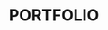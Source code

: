 ---
layout: portfolio
title: PORTFOLIO
permalink: /portfolio/

titles:
    - Etec Automation Oy
    - GEF Vision for Desktops
    - GEF Vision - Janakkala
    - GEF Vision - Hesburger
    - GEF Vision - Savonvoima
    - GEF Vision - City of Seinäjoki
    - GEF Vision - Tampere Talo
    - GEF Vision - Valtimo
    - GEF Vision - Basic layout
    - GEF Vision - Lämpopartio
    - GEF Vision - Dermosil
    - GEF Vision - Technopolis
    - GEF Vision - Ruokkeen Lomakylä
    - GEF Vision - Lappeenrannan Energia
    - GEF Vision - Matka24
    - GEF Vision - Sähkötapio
    - GEF Vision - Imatran Seudun Sähkö
    - GEF Vision - Autosalpa
    - GEF Vision - Simpelen Koulu

thumbnails:
    - /static/frontpage-main-bg.jpg
    - /static/portfolio/etec.png
    - /static/frontpage-main-bg.jpg
    - /static/frontpage-main-bg.jpg
    - /static/frontpage-main-bg.jpg
    - /static/frontpage-main-bg.jpg
    - /static/frontpage-main-bg.jpg
    - /static/frontpage-main-bg.jpg
    - /static/frontpage-main-bg.jpg
    - /static/frontpage-main-bg.jpg
    - /static/frontpage-main-bg.jpg
    - /static/frontpage-main-bg.jpg
    - /static/frontpage-main-bg.jpg
    - /static/frontpage-main-bg.jpg
    - /static/frontpage-main-bg.jpg
    - /static/frontpage-main-bg.jpg
    - /static/frontpage-main-bg.jpg
    - /static/frontpage-main-bg.jpg
    - /static/frontpage-main-bg.jpg

images:
    - /static/portfolio/etec.png
    - /static/frontpage-main-bg.jpg
    - /static/frontpage-main-bg.jpg
    - /static/frontpage-main-bg.jpg
    - /static/frontpage-main-bg.jpg
    - /static/frontpage-main-bg.jpg
    - /static/frontpage-main-bg.jpg
    - /static/frontpage-main-bg.jpg
    - /static/frontpage-main-bg.jpg
    - /static/frontpage-main-bg.jpg
    - /static/frontpage-main-bg.jpg
    - /static/frontpage-main-bg.jpg
    - /static/frontpage-main-bg.jpg
    - /static/frontpage-main-bg.jpg
    - /static/frontpage-main-bg.jpg
    - /static/frontpage-main-bg.jpg
    - /static/frontpage-main-bg.jpg
    - /static/frontpage-main-bg.jpg
    - /static/frontpage-main-bg.jpg

texts:
    - >-
        Website for <strong>Etec Automation Oy</strong>.
        Based on CMS <strong>Concrete5</strong>. Layout design and coding.
        <p><i>Client's target was to create a simple website working as a business card</i></p>
    - Layout design and coding.
    - Layout design and coding.
    - HTML5 programming.
    - Layout design and coding.
    - Layout design and coding.
    - Layout design and coding.
    - Layout design and coding.
    - Layout design and coding.
    - Layout design and coding.
    - Layout design and coding.
    - Layout design and coding.
    - Layout design and coding.
    - Layout design and coding.
    - Layout design and coding.
    - Layout design and coding.
    - Layout design and coding.
    - Layout design and coding.
    - Layout design and coding.

url-descriptions:
    - http://www.etec.fi
    - Private webpages
    - Private webpage
    - Private webpage
    - Private webpage
    - Private webpage
    - Private webpage
    - Private webpage
    - Private webpage
    - Private webpage
    - Private webpage
    - Private webpage
    - Private webpage
    - Private webpage
    - Monitoring webpage
    - Private webpage
    - Private webpage
    - Private webpage
    - Private webpage

urls:
    - http://www.etec.fi
    - false
    - false
    - false
    - false
    - false
    - false
    - false
    - false
    - false
    - false
    - false
    - false
    - false
    - https://vision.gef.fi/0361eb72-5b37-45f9-af56-72045562ef40/
    - false
    - false
    - false
    - false
---